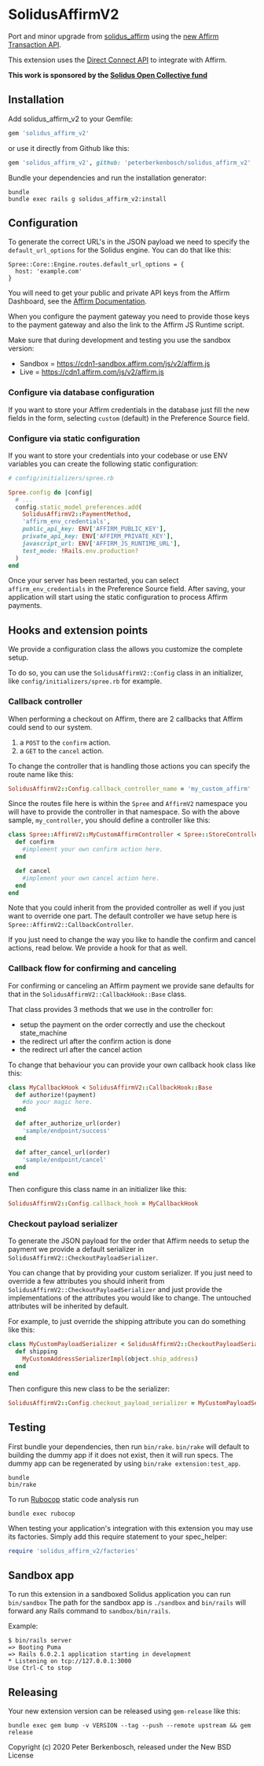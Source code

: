 # SolidusAffirmV2

Port and minor upgrade from [solidus_affirm](https://github.com/solidusio/solidus_affirm) using the [new Affirm Transaction API](https://docs.affirm.com/affirm-developers/changelog/transactions-api).


This extension uses the [Direct Connect API](https://docs.affirm.com/affirm-developers/docs/direct-connect-api) to integrate with Affirm.

**This work is sponsored by the [Solidus Open Collective fund](https://opencollective.com/solidus)**

## Installation

Add solidus_affirm_v2 to your Gemfile:

```ruby
gem 'solidus_affirm_v2'
```

or use it directly from Github like this:

```ruby
gem 'solidus_affirm_v2', github: 'peterberkenbosch/solidus_affirm_v2'
```

Bundle your dependencies and run the installation generator:

```shell
bundle
bundle exec rails g solidus_affirm_v2:install
```

## Configuration

To generate the correct URL's in the JSON payload we need to specify the
`default_url_options` for the Solidus engine. You can do that like this:

```
Spree::Core::Engine.routes.default_url_options = {
  host: 'example.com'
}
```

You will need to get your public and private API keys from the Affirm Dashboard, see the [Affirm Documentation](https://docs.affirm.com/affirm-developers/docs/direct-connect-api).

When you configure the payment gateway you need to provide those keys to
the payment gateway and also the link to the Affirm JS Runtime script.

Make sure that during development and testing you use the sandbox version:
* Sandbox = https://cdn1-sandbox.affirm.com/js/v2/affirm.js
* Live = https://cdn1.affirm.com/js/v2/affirm.js

### Configure via database configuration

If you want to store your Affirm credentials in the database just
fill the new fields in the form, selecting `custom` (default) in the
Preference Source field.

### Configure via static configuration

If you want to store your credentials into your codebase or use ENV
variables you can create the following static configuration:

```ruby
# config/initializers/spree.rb

Spree.config do |config|
  # ...
  config.static_model_preferences.add(
    SolidusAffirmV2::PaymentMethod,
    'affirm_env_credentials',
    public_api_key: ENV['AFFIRM_PUBLIC_KEY'],
    private_api_key: ENV['AFFIRM_PRIVATE_KEY'],
    javascript_url: ENV['AFFIRM_JS_RUNTIME_URL'],
    test_mode: !Rails.env.production?
  )
end
```

Once your server has been restarted, you can select `affirm_env_credentials` in
the Preference Source field. After saving, your application will start using the
static configuration to process Affirm payments.

## Hooks and extension points

We provide a configuration class the allows you customize the complete setup.

To do so, you can use the `SolidusAffirmV2::Config` class in an initializer,
like `config/initializers/spree.rb` for example.

### Callback controller

When performing a checkout on Affirm, there are 2 callbacks that Affirm
could send to our system.

1) a `POST` to the `confirm` action.
2) a `GET` to the `cancel` action.

To change the controller that is handling those actions you can specify
the route name like this:

```ruby
SolidusAffirmV2::Config.callback_controller_name = 'my_custom_affirm'
```

Since the routes file here is within the `Spree` and `AffirmV2` namespace you will have to
provide the controller in that namespace. So with the above sample, `my_controller`,
you should define a controller like this:

```ruby
class Spree::AffirmV2::MyCustomAffirmController < Spree::StoreController
  def confirm
    #implement your own confirm action here.
  end

  def cancel
    #implement your own cancel action here.
  end
end
```

Note that you could inherit from the provided controller as well if you
just want to override one part. The default controller we have setup here
is `Spree::AffirmV2::CallbackController`.

If you just need to change the way you like to handle the confirm and cancel
actions, read below. We provide a hook for that as well.

### Callback flow for confirming and canceling

For confirming or canceling an Affirm payment we provide sane defaults for
that in the `SolidusAffirmV2::CallbackHook::Base` class.

That class provides 3 methods that we use in the controller for:
* setup the payment on the order correctly and use the checkout state_machine
* the redirect url after the confirm action is done
* the redirect url after the cancel action

To change that behaviour you can provide your own callback hook class like this:

```ruby
class MyCallbackHook < SolidusAffirmV2::CallbackHook::Base
  def authorize!(payment)
    #do your magic here.
  end

  def after_authorize_url(order)
    'sample/endpoint/success'
  end

  def after_cancel_url(order)
    'sample/endpoint/cancel'
  end
end
```

Then configure this class name in an initializer like this:

```ruby
SolidusAffirmV2::Config.callback_hook = MyCallbackHook
```

### Checkout payload serializer

To generate the JSON payload for the order that Affirm needs to setup the
payment we provide a default serializer in `SolidusAffirmV2::CheckoutPayloadSerializer`.

You can change that by providing your custom serializer. If you just need to
override a few attributes you should inherit from `SolidusAffirmV2::CheckoutPayloadSerializer` and just provide the implementations of the attributes you would like to change. The untouched attributes will be inherited by default.

For example, to just override the shipping attribute you can do something like this:

```ruby
class MyCustomPayloadSerializer < SolidusAffirmV2::CheckoutPayloadSerializer
  def shipping
    MyCustomAddressSerializerImpl(object.ship_address)
  end
end
```

Then configure this new class to be the serializer:

```ruby
SolidusAffirmV2::Config.checkout_payload_serializer = MyCustomPayloadSerializer
```

## Testing

First bundle your dependencies, then run `bin/rake`. `bin/rake` will default to building the dummy app if it does not exist, then it will run specs. The dummy app can be regenerated by using `bin/rake extension:test_app`.

```shell
bundle
bin/rake
```

To run [Rubocop](https://github.com/bbatsov/rubocop) static code analysis run

```shell
bundle exec rubocop
```

When testing your application's integration with this extension you may use its factories.
Simply add this require statement to your spec_helper:

```ruby
require 'solidus_affirm_v2/factories'
```

## Sandbox app

To run this extension in a sandboxed Solidus application you can run `bin/sandbox`
The path for the sandbox app is `./sandbox` and `bin/rails` will forward any Rails command
to `sandbox/bin/rails`.

Example:

```shell
$ bin/rails server
=> Booting Puma
=> Rails 6.0.2.1 application starting in development
* Listening on tcp://127.0.0.1:3000
Use Ctrl-C to stop
```

## Releasing

Your new extension version can be released using `gem-release` like this:

```shell
bundle exec gem bump -v VERSION --tag --push --remote upstream && gem release
```

Copyright (c) 2020 Peter Berkenbosch, released under the New BSD License
